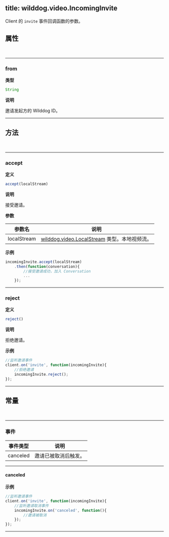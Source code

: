﻿
title: wilddog.video.IncomingInvite
---

Client 的 `invite` 事件回调函数的参数。

## 属性

</br>

---

### from

**类型**

```js
String
```

**说明**

邀请发起方的 Wilddog ID。

---

## 方法

</br>

---

### accept

**定义**

```js
accept(localStream)
```

**说明**

接受邀请。

**参数**

| 参数名 | 说明 |
|---|---|
| localStream | [wilddog.video.LocalStream](/api/video/web/localStream.html#wilddog-video-LocalStream) 类型。本地视频流。|

**示例**

```js
incomingInvite.accept(localStream)
    .then(function(conversation){
        //接受邀请成功，加入 Conversation
        ...
    });
```

---

### reject

**定义**

```js
reject()
```

**说明**

拒绝邀请。

**示例**

```js
//监听邀请事件
client.on('invite', function(incomingInvite){
    //拒绝邀请
    incomingInvite.reject();
});
```

---

## 常量

</br>

---

### 事件

| 事件类型 | 说明                                     |
| -------- | ---------------------------------------- |
| canceled | 邀请已被取消后触发。 |

---

#### canceled

**示例**

```js
//监听邀请事件
client.on('invite', function(incomingInvite){
    //监听邀请取消事件
    incomingInvite.on('canceled', function(){
        //邀请被取消
    });
});
```

---
